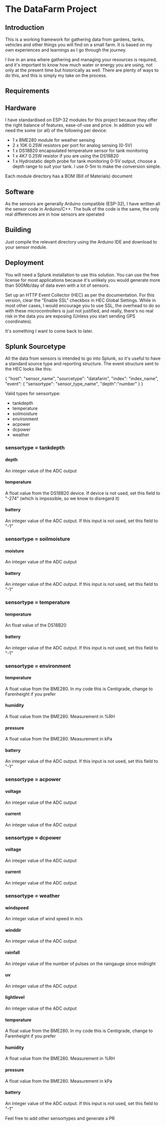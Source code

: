 # The DataFarm Project

## Introduction

This is a working framework for gathering data from gardens, tanks, vehicles and other things you will find on a small farm.  It is based on my own experiences and learnings as I go through the journey.

I live in an area where gathering and managing your resources is required, and it's important to know how much water or energy you are using, not only at the present time but historically as well.  There are plenty of ways to do this, and this is simply my take on the process.

## Requirements

## Hardware

I have standardised on ESP-32 modules for this project because they offer the right balance of features, ease-of-use and price.  In addition you will need the some (or all) of the following per device:
* 1 x BME280 module for weather sensing
* 2 x 10K 0.25W resistors per port for analog sensing (0-5V)
* 1 x DS18B20 encapsulated temperature sensor for tank monitoring
* 1 x 4K7 0.25W resistor if you are using the DS18B20
* 1 x Hydrostatic depth probe for tank monitoring 0-5V output, choose a depth range to suit your tank.  I use 0-5m to make the conversion simple.

Each module directory has a BOM (Bill of Materials) document

## Software

As the sensors are generally Arduino compatible (ESP-32), I have written all the sensor code in Arduino/C++.  The bulk of the code is the same, the only real differences are in how sensors are operated

## Building

Just compile the relevant directory using the Arduino IDE and download to your sensor module.

## Deployment

You will need a Splunk installation to use this solution.  You can use the free license for most applications because it's unlikely you would generate more than 500Mb/day of data even with a lot of sensors.

Set up an HTTP Event Collector (HEC) as per the documentation.  For this version, clear the "Enable SSL" checkbox in HEC Global Settings.  While in most other cases, I would encourage you to use SSL, the overhead to do so with these microcontrollers is just not justified, and really, there's no real risk in the data you are exposing (Unless you start sending GPS coordinates).

It's something I want to come back to later.

## Splunk Sourcetype

All the data from sensors is intended to go into Splunk, so it's useful to have a standard source type and reporting structure.  The event structure sent to the HEC looks like this:

{
    "host": "sensor_name",
    "sourcetype": "datafarm",
    "index": "index_name",
    "event": {
        "sensortype": "sensor_type_name",
        "depth":"number"
    }
}

Valid types for sensortype:

* tankdepth
* temperature
* soilmoisture
* environment
* acpower
* dcpower
* weather

### sensortype = tankdepth

#### depth

An integer value of the ADC output

#### temperature

A float value from the DS18B20 device.  If device is not used, set this field to "-274" (which is impossible, so we know to disregard it)

#### battery

An integer value of the ADC output.  If this input is not used, set this field to "-1"

### sensortype = soilmoisture

#### moisture

An integer value of the ADC output

#### battery

An integer value of the ADC output.  If this input is not used, set this field to "-1"

### sensortype = temperature

#### temperature

An float value of the DS18B20

#### battery

An integer value of the ADC output.  If this input is not used, set this field to "-1"

### sensortype = environment

#### temperature

A float value from the BME280.  In my code this is Centigrade, change to Farenheight if you prefer

#### humidity

A float value from the BME280.  Measurement in %RH

#### pressure

A float value from the BME280.  Measurement in kPa

#### battery

An integer value of the ADC output.  If this input is not used, set this field to "-1"

### sensortype = acpower

#### voltage

An integer value of the ADC output

#### current

An integer value of the ADC output

### sensortype = dcpower

#### voltage

An integer value of the ADC output

#### current

An integer value of the ADC output

### sensortype = weather

#### windspeed

An integer value of wind speed in m/s

#### winddir

An integer value of the ADC output

#### rainfall

An integer value of the number of pulses on the raingauge since midnight

#### uv

An integer value of the ADC output

#### lightlevel

An integer value of the ADC output

#### temperature

A float value from the BME280.  In my code this is Centigrade, change to Farenheight if you prefer

#### humidity

A float value from the BME280.  Measurement in %RH

#### pressure

A float value from the BME280.  Measurement in kPa

#### battery

An integer value of the ADC output.  If this input is not used, set this field to "-1"

Feel free to add other sensortypes and generate a PR


